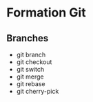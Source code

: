 # Formation Git

## Branches

- git branch
- git checkout
- git switch
- git merge
- git rebase
- git cherry-pick
